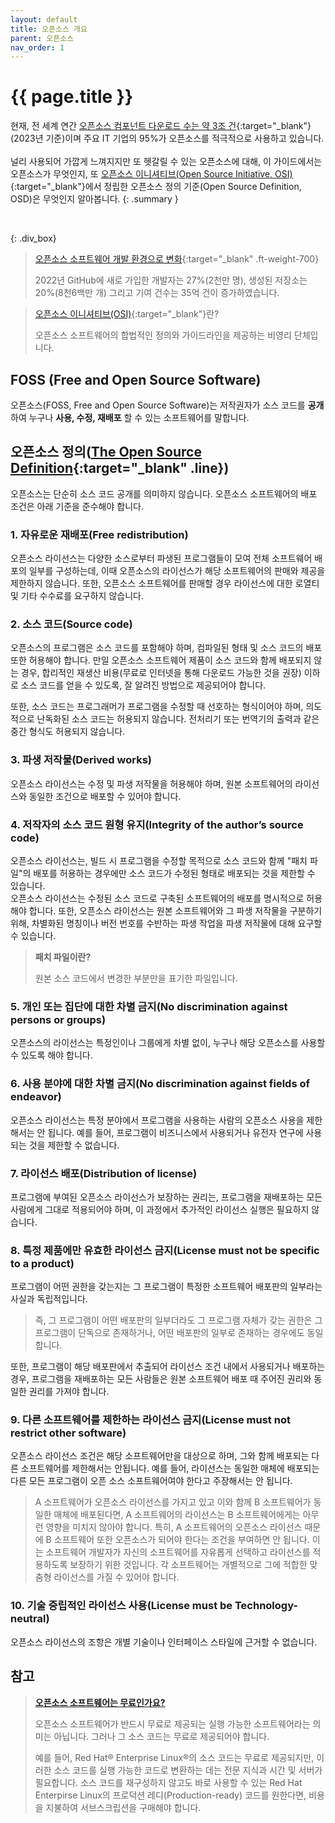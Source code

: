 ```yaml
---
layout: default
title: 오픈소스 개요
parent: 오픈소스
nav_order: 1
---
```

# {{ page.title }}
현재, 전 세계 연간 [오픈소스 컴포넌트 다운로드 수는 약 3조 건](https://www.sonatype.com/state-of-the-software-supply-chain/introduction){:target="_blank"}(2023년 기준)이며 주요 IT 기업의 95%가 오픈소스를 적극적으로 사용하고 있습니다.<br><br>
널리 사용되어 가깝게 느껴지지만 또 헷갈릴 수 있는 오픈소스에 대해, 이 가이드에서는 오픈소스가 무엇인지, 또 [오픈소스 이니셔티브(Open Source Initiative, OSI)](https://opensource.org/){:target="_blank"}에서 정립한 오픈소스 정의 기준(Open Source Definition, OSD)은 무엇인지 알아봅니다. 
{: .summary }

<br>

{: .div_box}
>  [오픈소스 소프트웨어 개발 환경으로 변화](https://octoverse.github.com/2022/developer-community){:target="_blank" .ft-weight-700}
>
>  2022년 GitHub에 새로 가입한 개발자는 27%(2천만 명), 생성된 저장소는 20%(8천6백만 개) 그리고 기여 건수는 35억 건이 증가하였습니다.


>  [오픈소스 이니셔티브(OSI)](https://opensource.org/){:target="_blank"}란?
>
>  오픈소스 소프트웨어의 합법적인 정의와 가이드라인을 제공하는 비영리 단체입니다.


## FOSS (Free and Open Source Software)
오픈소스(FOSS, Free and Open Source Software)는 저작권자가 소스 코드를 **공개**하여 누구나 **사용, 수정, 재배포** 할 수 있는 소프트웨어를 말합니다.

## 오픈소스 정의([The Open Source Definition](https://opensource.org/osd/){:target="_blank" .line})

오픈소스는 단순히 소스 코드 공개를 의미하지 않습니다. 오픈소스 소프트웨어의 배포 조건은 아래 기준을 준수해야 합니다.

### 1. 자유로운 재배포(Free redistribution)

오픈소스 라이선스는 다양한 소스로부터 파생된 프로그램들이 모여 전체 소프트웨어 배포의 일부를 구성하는데, 이때 오픈소스의 라이선스가 해당 소프트웨어의 판매와 제공을 제한하지 않습니다. 또한, 오픈소스 소프트웨어를 판매할 경우 라이선스에 대한 로열티 및 기타 수수료를 요구하지 않습니다.


### 2. 소스 코드(Source code)

오픈소스의 프로그램은 소스 코드를 포함해야 하며, 컴파일된 형태 및 소스 코드의 배포 또한 허용해야 합니다. 만일 오픈소스 소프트웨어 제품이 소스 코드와 함께 배포되지 않는 경우, 합리적인 재생산 비용(무료로 인터넷을 통해 다운로드 가능한 것을 권장) 이하로 소스 코드를 얻을 수 있도록, 잘 알려진 방법으로 제공되어야 합니다.

또한, 소스 코드는 프로그래머가 프로그램을 수정할 때 선호하는 형식이어야 하며, 의도적으로 난독화된 소스 코드는 허용되지 않습니다. 전처리기 또는 번역기의 출력과 같은 중간 형식도 허용되지 않습니다.


### 3. 파생 저작물(Derived works)

오픈소스 라이선스는 수정 및 파생 저작물을 허용해야 하며, 원본 소프트웨어의 라이선스와 동일한 조건으로 배포할 수 있어야 합니다.


### 4. 저작자의 소스 코드 원형 유지(Integrity of the author’s source code)

오픈소스 라이선스는, 빌드 시 프로그램을 수정할 목적으로 소스 코드와 함께 "패치 파일"의 배포를 허용하는 경우에만 소스 코드가 수정된 형태로 배포되는 것을 제한할 수 있습니다.  
오픈소스 라이선스는 수정된 소스 코드로 구축된 소프트웨어의 배포를 명시적으로 허용해야 합니다. 
또한, 오픈소스 라이선스는 원본 소프트웨어와 그 파생 저작물을 구분하기 위해, 차별화된 명칭이나 버전 번호를 수반하는 파생 작업을 파생 저작물에 대해 요구할 수 있습니다.


>  **패치 파일이란?**
>
>  원본 소스 코드에서 변경한 부분만을 표기한 파일입니다.



### 5. 개인 또는 집단에 대한 차별 금지(No discrimination against persons or groups)

오픈소스의 라이선스는 특정인이나 그룹에게 차별 없이, 누구나 해당 오픈소스를 사용할 수 있도록 해야 합니다.



### 6. 사용 분야에 대한 차별 금지(No discrimination against fields of endeavor)

오픈소스 라이선스는 특정 분야에서 프로그램을 사용하는 사람의 오픈소스 사용을 제한해서는 안 됩니다. 예를 들어, 프로그램이 비즈니스에서 사용되거나 유전자 연구에 사용되는 것을 제한할 수 없습니다.



### 7. 라이선스 배포(Distribution of license)

프로그램에 부여된 오픈소스 라이선스가 보장하는 권리는, 프로그램을 재배포하는 모든 사람에게 그대로 적용되어야 하며, 이 과정에서 추가적인 라이선스 실행은 필요하지 않습니다.



### 8. 특정 제품에만 유효한 라이선스 금지(License must not be specific to a product)

프로그램이 어떤 권한을 갖는지는 그 프로그램이 특정한 소프트웨어 배포판의 일부라는 사실과 독립적입니다.

> 즉, 그 프로그램이 어떤 배포판의 일부더라도 그 프로그램 자체가 갖는 권한은 그 프로그램이 단독으로 존재하거나, 어떤 배포판의 일부로 존재하는 경우에도 동일합니다.

또한, 프로그램이 해당 배포판에서 추출되어 라이선스 조건 내에서 사용되거나 배포하는 경우, 프로그램을 재배포하는 모든 사람들은 원본 소프트웨어 배포 때 주어진 권리와 동일한 권리를 가져야 합니다.


### 9. 다른 소프트웨어를 제한하는 라이선스 금지(License must not restrict other software)

오픈소스 라이선스 조건은 해당 소프트웨어만을 대상으로 하며, 그와 함께 배포되는 다른 소프트웨어를 제한해서는 안됩니다. 예를 들어, 라이선스는 동일한 매체에 배포되는 다른 모든 프로그램이 오픈 소스 소프트웨어여야 한다고 주장해서는 안 됩니다.

> A 소프트웨어가 오픈소스 라이선스를 가지고 있고 이와 함께 B 소프트웨어가 동일한 매체에 배포된다면, A 소프트웨어의 라이선스는 B 소프트웨어에게는 아무런 영향을 미치지 않아야 합니다. 특히, A 소프트웨어의 오픈소스 라이선스 때문에 B 소프트웨어 또한 오픈소스가 되어야 한다는 조건을 부여하면 안 됩니다. 이는 소프트웨어 개발자가 자신의 소프트웨어를 자유롭게 선택하고 라이선스를 적용하도록 보장하기 위한 것입니다. 각 소프트웨어는 개별적으로 그에 적합한 맞춤형 라이선스를 가질 수 있어야 합니다.


### 10. 기술 중립적인 라이선스 사용(License must be Technology-neutral)

오픈소스 라이선스의 조항은 개별 기술이나 인터페이스 스타일에 근거할 수 없습니다.


## 참고
> [**오픈소스 소프트웨어는 무료인가요?**]((https://www.redhat.com/ko/topics/open-source/what-is-open-source-software){:target="_blank"})
>
>  오픈소스 소프트웨어가 반드시 무료로 제공되는 실행 가능한 소프트웨어라는 의미는 아닙니다. 그러나 그 소스 코드는 무료로 제공되어야 합니다.
>
> 예를 들어, Red Hat® Enterprise Linux®의 소스 코드는 무료로 제공되지만, 이러한 소스 코드를 실행 가능한 코드로 변환하는 데는 전문 지식과 시간 및 서버가 필요합니다. 소스 코드를 재구성하지 않고도 바로 사용할 수 있는 Red Hat Enterpirse Linux의 프로덕션 레디(Production-ready) 코드를 원한다면, 비용을 지불하여 서브스크립션을 구매해야 합니다.
